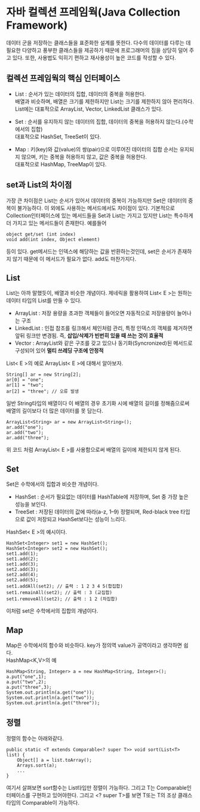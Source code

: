 # 자바 컬렉션 프레임웍(Java Collection Framework)
데이터 군을 저장하는 클래스들을 표준화한 설계를 뜻한다. 다수의 데이터를 다루는 데 필요한 다양하고 풍부한 클래스들을 제공하기 때문에 프로그래머의 짐을 상당히 덜어 주고 있다. 또한, 사용법도 익히기 편하고 재사용성이 높은 코드를 작성할 수 있다.

## 컬렉션 프레임웍의 핵심 인터페이스
* List : 순서가 있는 데이터의 집합, 데이터의 중복을 허용한다.   
배열과 비슷하며, 배열은 크기를 제한하지만 List는 크기를 제한하지 않아 편리하다. List에는 대표적으로 ArrayList, Vector, LinkedList 클래스가 있다.

* Set : 순서를 유지하지 않는 데이터의 집합, 데이터의 중복을 허용하지 않는다.(수학에서의 집합)    
대표적으로 HashSet, TreeSet이 있다.

* Map : 키(key)와 값(value)의 쌍(pair)으로 이루어진 데이터의 집합
순서는 유지되지 않으며, 키는 중복을 허용하지 않고, 값은 중복을 허용한다.     
대표적으로 HashMap, TreeMap이 있다.

## set과 List의 차이점
가장 큰 차이점은 List는 순서가 있어서 데이터의 중복이 가능하지만 Set은 데이터의 중복이 불가능하다. 이 외에도 사용하는 메서드에서도 차이점이 있다.
기본적으로 Collection인터페이스에 있는 메서드들을 Set과 List는 가지고 있지만 List는 특수하게 더 가지고 있는 메서드들이 존재한다.
예를들어

    object get/set (int index)
    void add(int index, Object element)

등이 있다. get메서드는 인덱스에 해당하는 값을 반환하는것인데, set은 순서가 존재하지 않기 때문에 이 메서드가 필요가 없다. add도 마찬가지다.

## List
List는 아까 말했듯이, 배열과 비슷한 개념이다.
제네릭을 활용하여 List< E >는 원하는 데이터 타입의 List를 만들 수 있다.     
* ArrayList : 저장 용량을 초과한 객체들이 들어오면 자동적으로 저장용량이 늘어나는 구조
* LinkedList : 인접 참조를 링크해서 체인처럼 관리, 특정 인덱스의 객체를 제거하면 앞뒤 링크만 변경됨. 즉, **삽입/삭제가 빈번히 있을 때 쓰는 것이 효율적**
* Vector : ArrayList와 같은 구조를 갖고 있으나 동기화(Syncronized)된 메서드로 구성되어 있어 **멀티 쓰레딩 구조에 안정적**

List< E >의 예로 ArrayList< E >에 대해서 알아보자.

    String[] ar = new String[2];
    ar[0] = "one";
    ar[1] = "two";
    ar[2] = "three"; // 오류 발생

일반 String타입의 배열이다 이 배열의 경우 초기화 시에 배열의 길이를 정해줌으로써 배열의 길이보다 더 많은 데이터를 못 담는다.

    ArrayList<String> ar = new ArrayList<String>();
    ar.add("one");
    ar.add("two");
    ar.add("three");
    
위 코드 처럼 ArrayList< E >를 사용함으로써 배열의 길이에 제한되지 않게 된다.

## Set
Set은 수학에서의 집합과 비슷한 개념이다.
* HashSet : 순서가 필요없는 데이터를 HashTable에 저장하며, Set 중 가장 높은 성능을 보인다.
* TreeSet : 저장된 데이터의 값에 따라(a-z, 1–9) 정렬되며, Red-black tree 타입으로 값이 저장되고 HashSet보다는 성능이 느리다.

HashSet< E >의 예시이다.

    HashSet<Integer> set1 = new HashSet();
    HashSet<Integer> set2 = new HashSet();
    set1.add(1);
    set1.add(2);
    set1.add(3);
    set2.add(3);
    set2.add(4);
    set2.add(5);
    set1.addAll(set2); // 출력 : 1 2 3 4 5(합집합)
    set1.remainAll(set2); // 출력 : 3 (교집합)
    set1.removeAll(set2); // 출력 : 1 2 (차집합)

이처럼 set은 수학에서의 집합의 개념이다.

## Map
Map은 수학에서의 함수와 비슷하다. key가 정의역 value가 공역이라고 생각하면 쉽다.    
HashMap<K,V>의 예

    HashMap<String, Integer> a = new HashMap<String, Integer>();
    a.put("one",1);
    a.put("two",2);
    a.put("three",3);
    System.out.println(a.get("one"));
    System.out.println(a.get("two"));
    System.out.println(a.get("three"));

## 정렬
정렬의 함수는 아래와같다.

    public static <T extends Comparable<? super T>> void sort(List<T> list) {
        Object[] a = list.toArray();
        Arrays.sort(a);
        ...
    }

여기서 살펴보면 sort함수는 List타입만 정렬이 가능하다. 그리고 T는 Comparable인터페이스를 구현하고 있어야한다. 그리고 <? super T>를 보면 T또는 T의 조상 클래스타입의 Comparable이 가능하다.